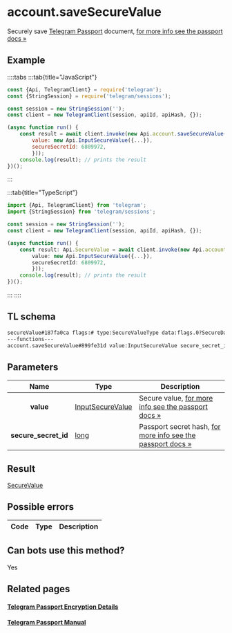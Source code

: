 # account.saveSecureValue

Securely save [Telegram Passport](https://core.telegram.org/passport) document, [for more info see the passport docs »](https://core.telegram.org/passport/encryption#encryption)

## Example

::::tabs
:::tab{title="JavaScript"}

```js
const {Api, TelegramClient} = require('telegram');
const {StringSession} = require('telegram/sessions');

const session = new StringSession('');
const client = new TelegramClient(session, apiId, apiHash, {});

(async function run() {
    const result = await client.invoke(new Api.account.saveSecureValue({
		value: new Api.InputSecureValue({...}),
		secureSecretId: 6809972,
		}));
    console.log(result); // prints the result
})();
```

:::

:::tab{title="TypeScript"}

```ts
import {Api, TelegramClient} from 'telegram';
import {StringSession} from 'telegram/sessions';

const session = new StringSession('');
const client = new TelegramClient(session, apiId, apiHash, {});

(async function run() {
    const result: Api.SecureValue = await client.invoke(new Api.account.saveSecureValue({
		value: new Api.InputSecureValue({...}),
		secureSecretId: 6809972,
		}));
    console.log(result); // prints the result
})();
```

:::
::::

## TL schema

```txt
secureValue#187fa0ca flags:# type:SecureValueType data:flags.0?SecureData front_side:flags.1?SecureFile reverse_side:flags.2?SecureFile selfie:flags.3?SecureFile translation:flags.6?Vector<SecureFile> files:flags.4?Vector<SecureFile> plain_data:flags.5?SecurePlainData hash:bytes = SecureValue;
---functions---
account.saveSecureValue#899fe31d value:InputSecureValue secure_secret_id:long = SecureValue;
```

## Parameters

|         Name         | Type                                                                | Description                                                                                                             |
| :------------------: | ------------------------------------------------------------------- | ----------------------------------------------------------------------------------------------------------------------- |
|      **value**       | [InputSecureValue](https://core.telegram.org/type/InputSecureValue) | Secure value, [for more info see the passport docs »](https://core.telegram.org/passport/encryption#encryption)         |
| **secure_secret_id** | [long](https://core.telegram.org/type/long)                         | Passport secret hash, [for more info see the passport docs »](https://core.telegram.org/passport/encryption#encryption) |

## Result

[SecureValue](https://core.telegram.org/type/SecureValue)

## Possible errors

| Code | Type | Description |
| :--: | ---- | ----------- |

## Can bots use this method?

Yes

## Related pages

#### [Telegram Passport Encryption Details](https://core.telegram.org/passport/encryption)

#### [Telegram Passport Manual](https://core.telegram.org/passport)
